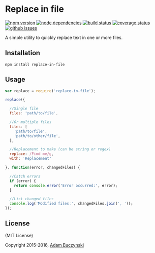 # Replace in file

[![npm version](https://img.shields.io/npm/v/replace-in-file.svg)](https://www.npmjs.com/package/replace-in-file)
[![node dependencies](https://david-dm.org/adambuczynski/replace-in-file.svg)](https://david-dm.org/adambuczynski/replace-in-file)
[![build status](https://travis-ci.org/adambuczynski/replace-in-file.svg?branch=master)](https://travis-ci.org/adambuczynski/replace-in-file)
[![coverage status](https://coveralls.io/repos/github/adambuczynski/replace-in-file/badge.svg?branch=master)](https://coveralls.io/github/adambuczynski/replace-in-file?branch=master)
[![github issues](https://img.shields.io/github/issues/adambuczynski/replace-in-file.svg)](https://github.com/adambuczynski/replace-in-file/issues)

A simple utility to quickly replace text in one or more files.

## Installation
```shell
npm install replace-in-file
```

## Usage
```js
var replace = require('replace-in-file');

replace({

  //Single file
  files: 'path/to/file',

  //Or multiple files
  files: [
    'path/to/file',
    'path/to/other/file',
  ],

  //Replacement to make (can be string or regex)
  replace: /Find me/g,
  with: 'Replacement'

}, function(error, changedFiles) {

  //Catch errors
  if (error) {
    return console.error('Error occurred:', error);
  }

  //List changed files
  console.log('Modified files:', changedFiles.join(', '));
});
```

## License
(MIT License)

Copyright 2015-2016, [Adam Buczynski](http://adambuczynski.com)
